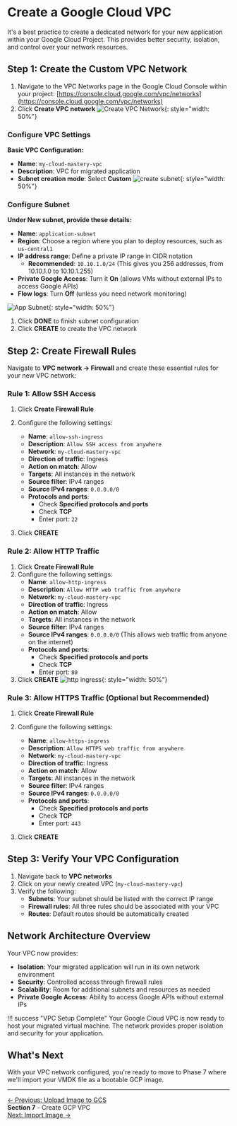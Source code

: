 # Create a Google Cloud VPC

It's a best practice to create a dedicated network for your new application within your Google Cloud Project. This provides better security, isolation, and control over your network resources.

## Step 1: Create the Custom VPC Network

1. Navigate to the VPC Networks page in the Google Cloud Console within your project: [https://console.cloud.google.com/vpc/networks](https://console.cloud.google.com/vpc/networks)
2. Click **Create VPC network**
![Create VPC Network](assets/images/create-vpc.png){: style="width: 50%"}
### Configure VPC Settings

**Basic VPC Configuration:**

- **Name**: `my-cloud-mastery-vpc`
- **Description**: VPC for migrated application
- **Subnet creation mode**: Select **Custom**
![create subnet](assets/images/create-subnet.png){: style="width: 50%"}

### Configure Subnet

**Under New subnet, provide these details:**

  - **Name**: `application-subnet`
  - **Region**: Choose a region where you plan to deploy resources, such as `us-central1`
  - **IP address range**: Define a private IP range in CIDR notation  
    - **Recommended**: `10.10.1.0/24` (This gives you 256 addresses, from 10.10.1.0 to 10.10.1.255)
  - **Private Google Access**: Turn it **On** (allows VMs without external IPs to access Google APIs)
  - **Flow logs**: Turn **Off** (unless you need network monitoring)

![App Subnet](assets/images/app-subnet.png){: style="width: 50%"}

1. Click **DONE** to finish subnet configuration  
2. Click **CREATE** to create the VPC network


## Step 2: Create Firewall Rules

Navigate to **VPC network → Firewall** and create these essential rules for your new VPC network:

### Rule 1: Allow SSH Access

1. Click **Create Firewall Rule**
2. Configure the following settings:
   - **Name**: `allow-ssh-ingress`
   - **Description**: `Allow SSH access from anywhere`
   - **Network**: `my-cloud-mastery-vpc`
   - **Direction of traffic**: Ingress
   - **Action on match**: Allow
   - **Targets**: All instances in the network
   - **Source filter**: IPv4 ranges
   - **Source IPv4 ranges**: `0.0.0.0/0`
   - **Protocols and ports**: 
     - Check **Specified protocols and ports**
     - Check **TCP**
     - Enter port: `22`

3. Click **CREATE**

### Rule 2: Allow HTTP Traffic

1. Click **Create Firewall Rule**
2. Configure the following settings:
   - **Name**: `allow-http-ingress`
   - **Description**: `Allow HTTP web traffic from anywhere`
   - **Network**: `my-cloud-mastery-vpc`
   - **Direction of traffic**: Ingress
   - **Action on match**: Allow
   - **Targets**: All instances in the network
   - **Source filter**: IPv4 ranges
   - **Source IPv4 ranges**: `0.0.0.0/0` (This allows web traffic from anyone on the internet)
   - **Protocols and ports**:
     - Check **Specified protocols and ports**
     - Check **TCP**
     - Enter port: `80`
3. Click **CREATE**
![http ingress](assets/images/http-ingress.png){: style="width: 50%"}


### Rule 3: Allow HTTPS Traffic (Optional but Recommended)

1. Click **Create Firewall Rule**
2. Configure the following settings:
   - **Name**: `allow-https-ingress`
   - **Description**: `Allow HTTPS web traffic from anywhere`
   - **Network**: `my-cloud-mastery-vpc`
   - **Direction of traffic**: Ingress
   - **Action on match**: Allow
   - **Targets**: All instances in the network
   - **Source filter**: IPv4 ranges
   - **Source IPv4 ranges**: `0.0.0.0/0`
   - **Protocols and ports**:
     - Check **Specified protocols and ports**
     - Check **TCP**
     - Enter port: `443`

3. Click **CREATE**

## Step 3: Verify Your VPC Configuration

1. Navigate back to **VPC networks**
2. Click on your newly created VPC (`my-cloud-mastery-vpc`)
3. Verify the following:
   - **Subnets**: Your subnet should be listed with the correct IP range
   - **Firewall rules**: All three rules should be associated with your VPC
   - **Routes**: Default routes should be automatically created

## Network Architecture Overview

Your VPC now provides:

- **Isolation**: Your migrated application will run in its own network environment
- **Security**: Controlled access through firewall rules
- **Scalability**: Room for additional subnets and resources as needed
- **Private Google Access**: Ability to access Google APIs without external IPs

!!! success "VPC Setup Complete"
    Your Google Cloud VPC is now ready to host your migrated virtual machine. The network provides proper isolation and security for your application.

## What's Next

With your VPC network configured, you're ready to move to Phase 7 where we'll import your VMDK file as a bootable GCP image.

---

<div class="page-nav">
  <div class="nav-item">
    <a href="../migration-upload-image/" class="btn-secondary">← Previous: Upload Image to GCS</a>
  </div>
  <div class="nav-item">
    <span><strong>Section 7</strong> -  Create GCP VPC</span>
  </div>
  <div class="nav-item">
    <a href="../migration-import-image/" class="btn-primary"> Next: Import Image →</a>
  </div>